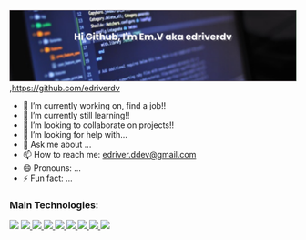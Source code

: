 
![Introducing](https://github.com/edriverdv/edriverdv/blob/main/assets/banner.png),https://github.com/edriverdv

- 🔭 I’m currently working on, find a job!!
- 🌱 I’m currently still learning!!
- 👯 I’m looking to collaborate on projects!!
- 🤔 I’m looking for help with...
- 💬 Ask me about ...
- 📫 How to reach me: edriver.ddev@gmail.com
- 😄 Pronouns: ...
- ⚡ Fun fact: ...


### Main Technologies:

<a href='#' title='HTML5'><img src='https://img.shields.io/badge/-000000?style=for-the-badge&logo=HTML5&logoColor=white'/></a> <a href='#' title='CSS3'><img src='https://img.shields.io/badge/-000000?style=for-the-badge&logo=CSS3&logoColor=white'/> <a href='#' title='Sass'><img src='https://img.shields.io/badge/-000000?style=for-the-badge&logo=Sass&logoColor=white'/> <a href='#' title='JavaScript'><img src='https://img.shields.io/badge/-000000?style=for-the-badge&logo=JavaScript&logoColor=white'/> <a href='#' title='TypesScript'><img src='https://img.shields.io/badge/-000000?style=for-the-badge&logo=TypeScript&logoColor=white'/> <a href='#' title='React.js'><img src='https://img.shields.io/badge/-000000?style=for-the-badge&logo=React&logoColor=white'/> <a href='#' title='PostGreSQL'><img src='https://img.shields.io/badge/-000000?style=for-the-badge&logo=PostgreSQL&logoColor=white'/> <a href='#' title='Express.js'><img src='https://img.shields.io/badge/-000000?style=for-the-badge&logo=Express&logoColor=white'/> <a href='#' title='Node.js'><img src='https://img.shields.io/badge/-000000?style=for-the-badge&logo=Node.js&logoColor=white'/>
